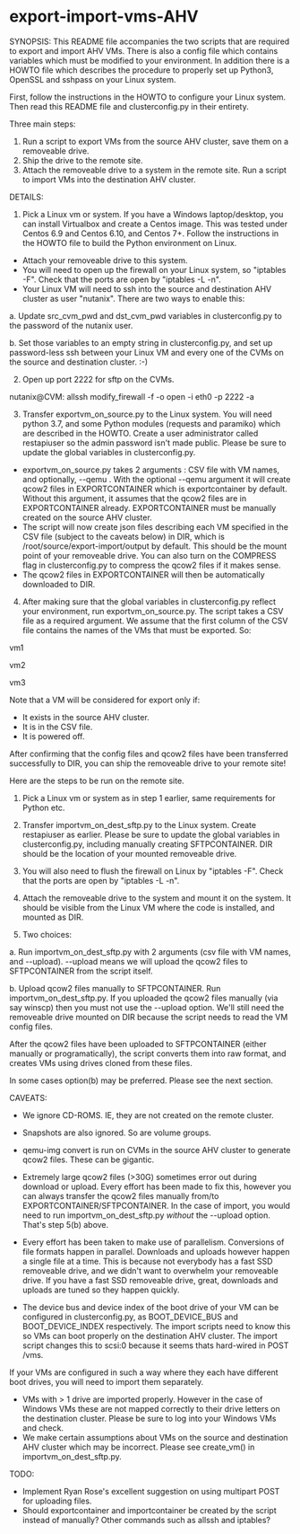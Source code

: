 # export-import-vms-AHV

SYNOPSIS:
This README file accompanies the two scripts that are required to export and import AHV VMs. There is also a config file which contains variables which must be modified to your environment. In addition there is a HOWTO file which describes the procedure to properly set up Python3, OpenSSL and sshpass on your Linux system.

First, follow the instructions in the HOWTO to configure your Linux system. Then read this README file and clusterconfig.py in their entirety.

Three main steps:
1. Run a script to export VMs from the source AHV cluster, save them on a removeable drive.
2. Ship the drive to the remote site.
3. Attach the removeable drive to a system in the remote site. Run a script to import VMs into the destination AHV cluster.

DETAILS:
1. Pick a Linux vm or system. If you have a Windows laptop/desktop, you can install Virtualbox and create a Centos image. This was tested under Centos 6.9 and Centos 6.10, and Centos 7+. Follow the instructions in the HOWTO file to build the Python environment on Linux.
* Attach your removeable drive to this system. 
* You will  need to open up the firewall on your Linux system, so "iptables -F". Check that the ports are open by "iptables -L -n".
* Your Linux VM will need to ssh into the source and destination AHV cluster as user "nutanix". There are two ways to enable this:

a. Update src_cvm_pwd and dst_cvm_pwd variables in clusterconfig.py to the password of the nutanix user.

b. Set those variables to an empty string in clusterconfig.py, and set up password-less ssh between your Linux VM and every one of the CVMs on the source and destination cluster. :-)

2. Open up port 2222 for sftp on the CVMs.

nutanix@CVM: allssh modify_firewall -f -o open -i eth0 -p 2222 -a

3. Transfer exportvm_on_source.py to the Linux system. You will need python 3.7, and some Python modules (requests and paramiko) which are described in the HOWTO. Create a user administrator called restapiuser so the admin password isn't made public. Please be sure to update the global variables in clusterconfig.py.
* exportvm_on_source.py takes 2 arguments : CSV file with VM names, and  optionally, --qemu . With the optional --qemu argument it will create qcow2 files in EXPORTCONTAINER which is exportcontainer by default.  Without this argument, it assumes that the qcow2 files are in EXPORTCONTAINER already. EXPORTCONTAINER must be manually created on the source AHV cluster.
* The script will now create json files describing each VM specified  in the CSV file (subject to the caveats below) in DIR, which is /root/source/export-import/output by default.  This should be the mount point of your removeable drive. You can also turn on the COMPRESS flag in clusterconfig.py to compress the qcow2 files if it makes sense.
* The qcow2 files in EXPORTCONTAINER will then be automatically downloaded to DIR. 

4. After making sure that the global variables in clusterconfig.py reflect your environment, run exportvm_on_source.py. The script takes a CSV file as a required argument. We assume that the first column of the CSV file contains the names of the VMs that must be exported. So:

vm1

vm2

vm3

Note that a VM will be considered for export only if:
* It exists in the source AHV cluster.
* It is in the CSV file.
* It is powered off.

After confirming that the config files and qcow2 files have been transferred successfully to DIR, you can ship the removeable drive to your remote site!

Here are the steps to be run on the remote site.
1. Pick a Linux vm or system as in step 1 earlier, same requirements for Python etc. 

2. Transfer importvm_on_dest_sftp.py to the Linux system. Create restapiuser as earlier. Please be sure to update the global variables in clusterconfig.py, including manually creating SFTPCONTAINER. DIR should be the location of your mounted removeable drive.

3. You will also need to flush the firewall on Linux by "iptables -F". Check that the ports are open by "iptables -L -n".

4. Attach the removeable drive to the system and mount it on the system. It should be visible from the Linux VM where the code is installed, and mounted as DIR.

5. Two choices:

a. Run importvm_on_dest_sftp.py with 2 arguments (csv file with VM names, and --upload). --upload means we will upload the qcow2  files to SFTPCONTAINER from the script itself.

b. Upload qcow2 files manually to SFTPCONTAINER. Run importvm_on_dest_sftp.py.  If you uploaded the qcow2 files manually (via say winscp) then you must not use the --upload option. We'll still need the removeable drive mounted on DIR because the script needs to read the VM config files.

After the qcow2 files have been uploaded to SFTPCONTAINER (either manually or programatically), the script converts them into raw format, and creates VMs using drives cloned from these files. 

In some cases option(b) may be preferred. Please see the next section.

CAVEATS:
* We ignore CD-ROMS. IE, they are not created on the remote cluster. 
* Snapshots are also ignored. So are volume groups.
* qemu-img convert is run on CVMs in the source AHV cluster to generate qcow2 files. These can be gigantic.
* Extremely large qcow2 files (>30G) sometimes error out during download or upload. Every effort has been made to fix this, however you can always transfer the qcow2 files manually from/to EXPORTCONTAINER/SFTPCONTAINER. In the case of import, you would need to run importvm_on_dest_sftp.py *without* the --upload option. That's step 5(b) above.

* Every effort has been taken to make use of parallelism. Conversions of file formats happen in parallel. Downloads and uploads however happen a single file at a time. This is because not everybody has a fast SSD removeable drive, and we didn't want to overwhelm your removeable drive. If you have a fast SSD removeable drive, great, downloads and uploads are tuned so they happen quickly. 
* The device bus and device index of the boot drive of your VM can be configured in clusterconfig.py, as BOOT_DEVICE_BUS and BOOT_DEVICE_INDEX respectively. The import scripts need to know this so VMs can boot properly on the destination AHV cluster. The import script changes this to scsi:0 because it seems thats hard-wired in POST /vms.

If your VMs are configured in such a way where they each have different boot drives, you will need to import them separately.
* VMs with > 1 drive are imported properly. However in the case of Windows VMs these are not mapped correctly to their drive letters on the destination cluster. Please be sure to log into your Windows VMs and check.
* We make certain assumptions about VMs on the source and destination AHV cluster which may be incorrect. Please see create_vm() in importvm_on_dest_sftp.py.

TODO:
* Implement Ryan Rose's excellent suggestion on using multipart POST for uploading files.
* Should exportcontainer and importcontainer be created by the script instead of manually? Other commands such as allssh and iptables?
